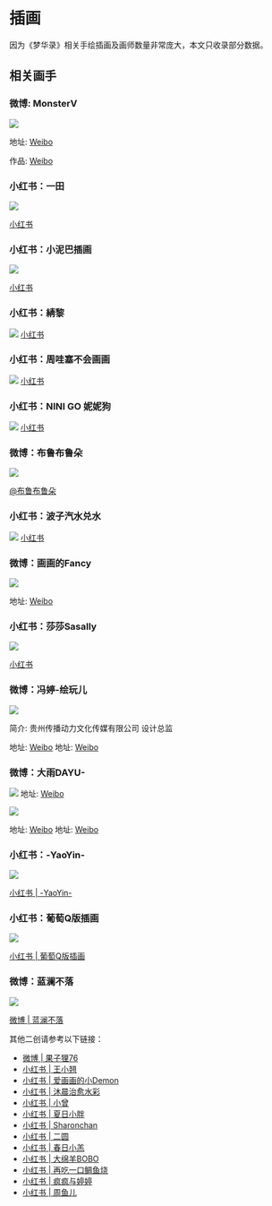 # 插画

因为《梦华录》相关手绘插画及画师数量非常庞大，本文只收录部分数据。


## 相关画手

### 微博: MonsterV

![](/image/erchuang/piant/all.jpg)

地址: [Weibo](https://weibo.com/u/6303700796)

作品: [Weibo](https://weibo.com/6303700796/LDBfJkds1)
### 小红书：一田

![](/image/team/role/yitian.jpg)

[小红书](http://xhslink.com/9cTWRk)

### 小红书：小泥巴插画

![](/image/team/role/xiaoniba.jpg)

[小红书]( http://xhslink.com/zo5LRk)

### 小红书：綪黎
![](/image/team/role/qun4-min.jpg)
[小红书](http://xhslink.com/wf63Nk)

### 小红书：周哇塞不会画画
![](/image/team/role/qun1-min.jpg)
[小红书](http://xhslink.com/0lyQNk)

### 小红书：NINI GO 妮妮狗
![](/image/team/role/qun2-min.jpg)
[小红书](http://xhslink.com/X2CQNk)

### 微博：布鲁布鲁朵

![](/image/erchuang/piant/hyy-1.jpg)

[@布鲁布鲁朵](https://weibo.com/1615423332/M7uXE2Z7p)

### 小红书：波子汽水兑水
![](/image/team/role/qun5.jpg)
[小红书](http://xhslink.com/FKT4Nk)


### 微博：画画的Fancy

![](/image/team/role/fancy.jpg)

地址: [Weibo](https://weibo.com/1656684482/Ly88dwcDX)

### 小红书：莎莎Sasally

![](/image/team/role/sa.jpg)

[小红书](http://xhslink.com/BZ5a0k)


### 微博：冯婷-绘玩儿

![](/image/erchuang/piant/fengting.jpg)

简介: 贵州传播动力文化传媒有限公司 设计总监

地址: [Weibo](https://weibo.com/n/冯婷-绘玩儿)
地址: [Weibo](https://weibo.com/3174386301/Ly7zhkuvj)


### 微博：大雨DAYU-

![](/image/erchuang/piant/hezhao.jpg)
地址: [Weibo](https://weibo.com/7632232101/LDmUNmG9r)

![](/image/erchuang/piant/dayu.jpg)

地址: [Weibo](https://weibo.com/7632232101/LBa5OtSaA)
地址: [Weibo](https://weibo.com/7632232101/M7STcbczb)


### 小红书：-YaoYin-

![](/image/team/role/he2.jpg)

[小红书 | -YaoYin-](https://www.xiaohongshu.com/user/profile/5ce937a9000000001803f493)

### 小红书：葡萄Q版插画

![](/image/team/role/he1.jpg)

[小红书 | 葡萄Q版插画](http://xhslink.com/Nckp0k)


### 微博：蓝澜不落

![](/image/erchuang/piant/wujiemei.jpg)

[微博 | 蓝澜不落](https://weibo.com/2983226011/Md3de9mba)


其他二创请参考以下链接：

* [微博 | 果子狸76](https://weibo.com/2105299935/McHQbnVTR)
* [小红书 | 王小翘](http://xhslink.com/Ii7a0k)
* [小红书 | 爱画画的小Demon](http://xhslink.com/7VQ4Nk)
* [小红书 | 沐晨治愈水彩](http://xhslink.com/zsPPNk)
* [小红书 | 小曾](http://xhslink.com/sY0PNk)
* [小红书 | 夏日小胖](http://xhslink.com/BLWhNk)
* [小红书 | Sharonchan](http://xhslink.com/escjNk)
* [小红书 | 二圆](http://xhslink.com/l6MmNk)
* [小红书 | 春日小羔](https://m.weibo.cn/6691230486/4787154490753583)
* [小红书 | 大绵羊BOBO](https://m.weibo.cn/1723261380/4779845777359120)
* [小红书 | 再吃一口鲷鱼烧](http://xhslink.com/N19a0k)
* [小红书 | 疯疯与婷婷](http://xhslink.com/8I9a0k)
* [小红书 | 周鱼儿](http://xhslink.com/FTL2Pk)



